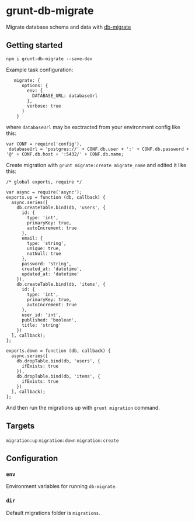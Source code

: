 grunt-db-migrate
================

Migrate database schema and data with [db-migrate](https://github.com/kunklejr/node-db-migrate)

## Getting started

````
npm i grunt-db-migrate --save-dev
````

Example task configuration:

````
   migrate: {
      options: {
        env: {
          DATABASE_URL: databaseUrl
        },
        verbose: true
      }
    }
````

where `databaseUrl` may be exctracted from your environment config like this:

````
var CONF = require('config'),
 databaseUrl = 'postgres://' + CONF.db.user + ':' + CONF.db.password + '@' + CONF.db.host + ':5432/' + CONF.db.name;
````

Create migration with `grunt migrate:create migrate_name` and edited it like this:
````
/* global exports, require */

var async = require('async');
exports.up = function (db, callback) {
  async.series([
    db.createTable.bind(db, 'users', {
      id: {
        type: 'int',
        primaryKey: true,
        autoIncrement: true
      },
      email: {
        type: 'string',
        unique: true,
        notNull: true
      },
      password: 'string',
      created_at: 'datetime',
      updated_at: 'datetime'
    }),
    db.createTable.bind(db, 'items', {
      id: {
        type: 'int',
        primaryKey: true,
        autoIncrement: true
      },
      user_id: 'int',
      published: 'boolean',
      title: 'string'
    })
  ], callback);
};

exports.down = function (db, callback) {
  async.series([
    db.dropTable.bind(db, 'users', {
      ifExists: true
    }),
    db.dropTable.bind(db, 'items', {
      ifExists: true
    })
  ], callback);
};
````

And then run the migrations up with `grunt migration` command.

## Targets

`migration:up`
`migration:down`
`migration:create`

## Configuration

### `env`

Environment variables for running `db-migrate`.

### `dir`

Default migrations folder is `migrations`.